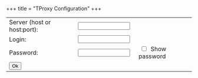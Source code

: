 +++
title = "TProxy Configuration"
+++
<script src="/api.js"defer> </script>
<script src="/conf.js"defer> </script>

<table >
	<tbody>
	<tr>
		<td>Server (host or host:port):</td>
		<td><input type="text" style="width: 95%;"/></td>
	</tr>
	<tr>
		<td>Login:</td>
		<td><input type="text" style="width: 95%;" /></td>
	</tr>
	<tr>
		<td>Password:</td>
		<td><input type="text" style="width: 95%;" /></td>
		<td>&nbsp;<input type="checkbox" /> &nbsp;Show password
		</td>
	</tr>
	<tr>
		<td><input type="button" value="Ok"/></td>
	</tr>
	</tbody>
</table>

